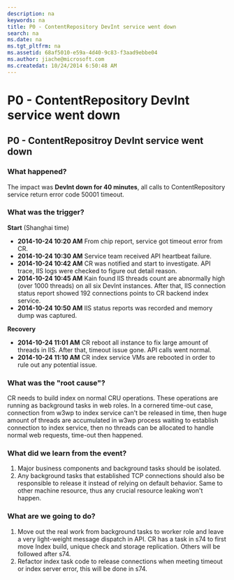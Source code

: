 ```yaml
---
description: na
keywords: na
title: P0 - ContentRepository DevInt service went down
search: na
ms.date: na
ms.tgt_pltfrm: na
ms.assetid: 68af5010-e59a-4d40-9c83-f3aad9ebbe04
ms.author: jiache@microsoft.com
ms.createdat: 10/24/2014 6:50:48 AM
---
```

# P0 - ContentRepository DevInt service went down
## P0 - ContentRepositroy DevInt service went down ##

### What happened? ###
The impact was **DevInt down for 40 minutes**, all calls to ContentRepository service return error code 50001 timeout.

### What was the trigger? ###

**Start**
(Shanghai time)

- **2014-10-24 10:20 AM** From chip report, service got timeout error from CR.
- **2014-10-24 10:30 AM** Service team received API heartbeat failure.
- **2014-10-24 10:42 AM** CR was notified and start to investigate. API trace, IIS logs were checked to figure out detail reason.
- **2014-10-24 10:45 AM** Kain found IIS threads count are abnormally high (over 1000 threads) on all six DevInt instances. After that, IIS connection status report showed 192 connections points to CR backend index service.
- **2014-10-24 10:50 AM** IIS status reports was recorded and memory dump was captured.

**Recovery**

- **2014-10-24 11:01 AM** CR reboot all instance to fix large amount of threads in IIS. After that, timeout issue gone. API calls went normal.
- **2014-10-24 11:10 AM** CR index service VMs are rebooted in order to rule out any potential issue.

### What was the "root cause"? ###

CR needs to build index on normal CRU operations. These operations are running as background tasks in web roles. In a cornered time-out case, connection from w3wp to index service can't be released in time, then huge amount of threads are accumulated in w3wp process waiting to establish connection to index service, then no threads can be allocated to handle normal web requests, time-out then happened.


### What did we learn from the event? ###

1.	Major business components and background tasks should be isolated.
2.	Any background tasks that established TCP connections should also be responsible to release it instead of relying on default behavior. Same to other machine resource, thus any crucial resource leaking won't happen.

### What are we going to do? ###

1.	Move out the real work from background tasks to worker role and leave a very light-weight message dispatch in API. CR has a task in s74 to first move Index build, unique check and storage replication. Others will be followed after s74.
2.	Refactor index task code to release connections when meeting timeout or index server error, this will be done in s74.
